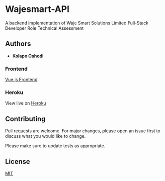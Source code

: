# Wajesmart-API

A backend implementation of Waje Smart Solutions Limited Full-Stack Developer Role Technical 
Assessment
## Authors

* **Kolapo Oshodi**



### Frontend

[Vue.js Frontend](https://github.com/Kolaposki/Wajesmart-Frontend)



### Heroku

View live on [Heroku](https://github.com/wajesmart-api.herokuapp.com/)


## Contributing
Pull requests are welcome. For major changes, please open an issue first to discuss what you would like to change.

Please make sure to update tests as appropriate.

## License
[MIT](https://choosealicense.com/licenses/mit/)

